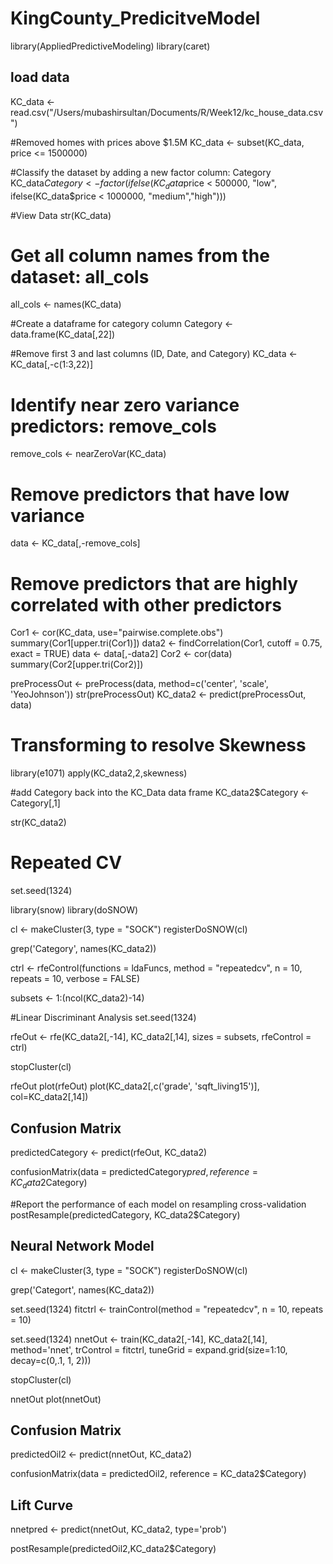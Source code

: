 # KingCounty_PredicitveModel
library(AppliedPredictiveModeling)
library(caret)
## load data
KC_data <-read.csv("/Users/mubashirsultan/Documents/R/Week12/kc_house_data.csv")


#Removed homes with prices above $1.5M
KC_data <- subset(KC_data, price <= 1500000) 

#Classify the dataset by adding a new factor column: Category
KC_data$Category <- factor(ifelse(KC_data$price < 500000, "low", ifelse(KC_data$price < 1000000, "medium","high")))

#View Data
str(KC_data)

# Get all column names from the dataset: all_cols
all_cols <- names(KC_data)

#Create a dataframe for category column
Category <- data.frame(KC_data[,22])

#Remove first 3 and last columns (ID, Date, and Category)
KC_data <-KC_data[,-c(1:3,22)]

# Identify near zero variance predictors: remove_cols
remove_cols <- nearZeroVar(KC_data)

# Remove predictors that have low variance
data <- KC_data[,-remove_cols]

# Remove predictors that are highly correlated with other predictors
Cor1 <- cor(KC_data, use="pairwise.complete.obs")
summary(Cor1[upper.tri(Cor1)])
data2 <- findCorrelation(Cor1, cutoff = 0.75, exact = TRUE)
data <- data[,-data2]
Cor2 <- cor(data)
summary(Cor2[upper.tri(Cor2)])

preProcessOut <- preProcess(data, method=c('center', 'scale', 'YeoJohnson'))
str(preProcessOut)
KC_data2 <- predict(preProcessOut, data)

# Transforming to resolve Skewness
library(e1071)
apply(KC_data2,2,skewness)

#add Category back into the KC_Data data frame
KC_data2$Category <- Category[,1]

str(KC_data2)

# Repeated CV
set.seed(1324)


library(snow)
library(doSNOW)

cl <- makeCluster(3, type = "SOCK")
registerDoSNOW(cl)

grep('Category', names(KC_data2))

ctrl <- rfeControl(functions = ldaFuncs,
                   method = "repeatedcv",
                   n = 10,
                   repeats = 10,
                   verbose = FALSE)

subsets <- 1:(ncol(KC_data2)-14)

#Linear Discriminant Analysis
set.seed(1324)

rfeOut <- rfe(KC_data2[,-14], KC_data2[,14],
              sizes = subsets,
              rfeControl = ctrl)

stopCluster(cl)

rfeOut
plot(rfeOut)
plot(KC_data2[,c('grade', 'sqft_living15')], col=KC_data2[,14])


## Confusion Matrix 

predictedCategory <- predict(rfeOut, KC_data2)

confusionMatrix(data = predictedCategory$pred, 
                reference = KC_data2$Category)

#Report the performance of each model on resampling cross-validation
postResample(predictedCategory, KC_data2$Category)


##  Neural Network Model

cl <- makeCluster(3, type = "SOCK")
registerDoSNOW(cl)

grep('Categort', names(KC_data2))

set.seed(1324)
fitctrl <- trainControl(method = "repeatedcv",
                        n = 10,
                        repeats = 10)

set.seed(1324)
nnetOut <- train(KC_data2[,-14], KC_data2[,14], method='nnet',
                 trControl = fitctrl,
                 tuneGrid = expand.grid(size=1:10, 
                                        decay=c(0,.1, 1, 2)))

stopCluster(cl)

nnetOut
plot(nnetOut)

## Confusion Matrix

predictedOil2 <- predict(nnetOut, KC_data2)

confusionMatrix(data = predictedOil2, 
                reference = KC_data2$Category)


## Lift Curve

nnetpred <- predict(nnetOut, KC_data2, type='prob')

postResample(predictedOil2,KC_data2$Category)
